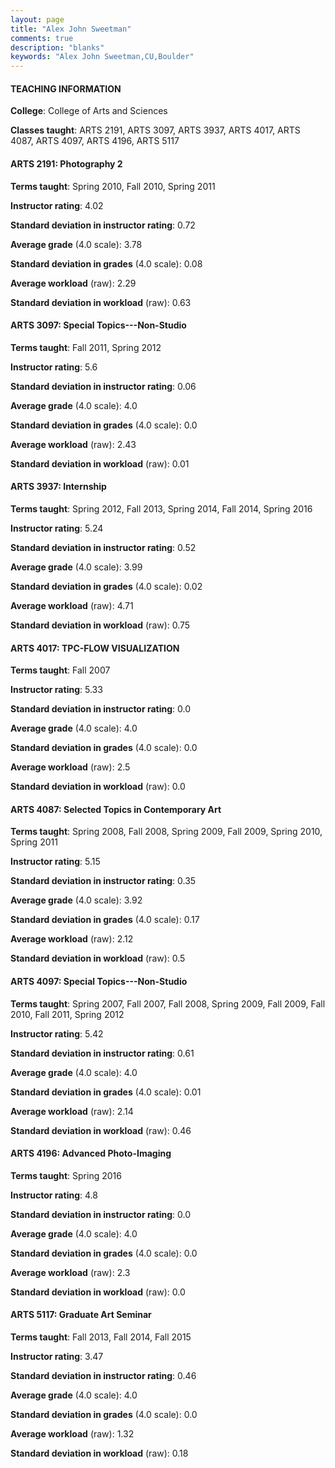 ```yaml
---
layout: page
title: "Alex John Sweetman" 
comments: true
description: "blanks"
keywords: "Alex John Sweetman,CU,Boulder"
---
```

<head>
<script src="https://ajax.googleapis.com/ajax/libs/jquery/2.1.3/jquery.min.js"></script>
<script src="https://dl.dropboxusercontent.com/s/pc42nxpaw1ea4o9/highcharts.js?dl=0"></script>
<!-- <script src="../assets/js/highcharts.js"></script> -->
<style type="text/css">@font-face {
	font-family: "Bebas Neue";
	src: url(https://www.filehosting.org/file/details/544349/BebasNeue Regular.otf) format("opentype");
	}
	h1.Bebas { 
		font-family: "Bebas Neue", Verdana, Tahoma;
	}
</style>
</head>
	   
#### TEACHING INFORMATION

**College**: College of Arts and Sciences

**Classes taught**: ARTS 2191, ARTS 3097, ARTS 3937, ARTS 4017, ARTS 4087, ARTS 4097, ARTS 4196, ARTS 5117

#### ARTS 2191: Photography 2

**Terms taught**: Spring 2010, Fall 2010, Spring 2011

**Instructor rating**: 4.02

**Standard deviation in instructor rating**: 0.72

**Average grade** (4.0 scale): 3.78

**Standard deviation in grades** (4.0 scale): 0.08

**Average workload** (raw): 2.29

**Standard deviation in workload** (raw): 0.63

#### ARTS 3097: Special Topics---Non-Studio

**Terms taught**: Fall 2011, Spring 2012

**Instructor rating**: 5.6

**Standard deviation in instructor rating**: 0.06

**Average grade** (4.0 scale): 4.0

**Standard deviation in grades** (4.0 scale): 0.0

**Average workload** (raw): 2.43

**Standard deviation in workload** (raw): 0.01

#### ARTS 3937: Internship

**Terms taught**: Spring 2012, Fall 2013, Spring 2014, Fall 2014, Spring 2016

**Instructor rating**: 5.24

**Standard deviation in instructor rating**: 0.52

**Average grade** (4.0 scale): 3.99

**Standard deviation in grades** (4.0 scale): 0.02

**Average workload** (raw): 4.71

**Standard deviation in workload** (raw): 0.75

#### ARTS 4017: TPC-FLOW VISUALIZATION

**Terms taught**: Fall 2007

**Instructor rating**: 5.33

**Standard deviation in instructor rating**: 0.0

**Average grade** (4.0 scale): 4.0

**Standard deviation in grades** (4.0 scale): 0.0

**Average workload** (raw): 2.5

**Standard deviation in workload** (raw): 0.0

#### ARTS 4087: Selected Topics in Contemporary Art

**Terms taught**: Spring 2008, Fall 2008, Spring 2009, Fall 2009, Spring 2010, Spring 2011

**Instructor rating**: 5.15

**Standard deviation in instructor rating**: 0.35

**Average grade** (4.0 scale): 3.92

**Standard deviation in grades** (4.0 scale): 0.17

**Average workload** (raw): 2.12

**Standard deviation in workload** (raw): 0.5

#### ARTS 4097: Special Topics---Non-Studio

**Terms taught**: Spring 2007, Fall 2007, Fall 2008, Spring 2009, Fall 2009, Fall 2010, Fall 2011, Spring 2012

**Instructor rating**: 5.42

**Standard deviation in instructor rating**: 0.61

**Average grade** (4.0 scale): 4.0

**Standard deviation in grades** (4.0 scale): 0.01

**Average workload** (raw): 2.14

**Standard deviation in workload** (raw): 0.46

#### ARTS 4196: Advanced Photo-Imaging

**Terms taught**: Spring 2016

**Instructor rating**: 4.8

**Standard deviation in instructor rating**: 0.0

**Average grade** (4.0 scale): 4.0

**Standard deviation in grades** (4.0 scale): 0.0

**Average workload** (raw): 2.3

**Standard deviation in workload** (raw): 0.0

#### ARTS 5117: Graduate Art Seminar

**Terms taught**: Fall 2013, Fall 2014, Fall 2015

**Instructor rating**: 3.47

**Standard deviation in instructor rating**: 0.46

**Average grade** (4.0 scale): 4.0

**Standard deviation in grades** (4.0 scale): 0.0

**Average workload** (raw): 1.32

**Standard deviation in workload** (raw): 0.18

